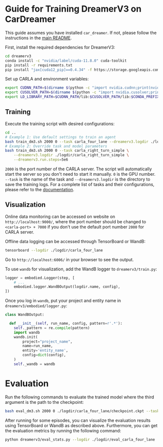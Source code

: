 # Guide for Training DreamerV3 on CarDreamer

This guide assumes you have installed `car_dreamer`. If not, please follow the instructions in the [main README](../README.md).

First, install the required dependencies for DreamerV3:

```bash
cd dreamerv3
conda install -c "nvidia/label/cuda-11.8.0" cuda-toolkit
pip install -r requirements.txt
pip install "jax[cuda12_pip]==0.4.34" -f https://storage.googleapis.com/jax-releases/jax_cuda_releases.html
```

Set up CARLA and environment variables:

```bash
export CUDNN_PATH=$(dirname $(python -c "import nvidia.cudnn;print(nvidia.cudnn.__file__)"))
export CUSOLVER_PATH=$(dirname $(python -c "import nvidia.cusolver;print(nvidia.cusolver.__file__)"))
export LD_LIBRARY_PATH=$CUDNN_PATH/lib:$CUSOLVER_PATH/lib:$CONDA_PREFIX/lib:$LD_LIBRARY_PATH
```

## Training

Execute the training script with desired configurations:

```bash
cd ..
# Example 1: Use default settings to train an agent
bash train_dm3.sh 2000 0 --task carla_four_lane --dreamerv3.logdir ./logdir/carla_four_lane
# Example 2: Override task and model parameters
bash train_dm3.sh 2000 0 --task carla_right_turn_simple \
    --dreamerv3.logdir ./logdir/carla_right_turn_simple \
    --dreamerv3.run.steps=5e6
```

`2000` is the port number of the CARLA server. The script will automatically start the server so you don't need to start it manually.
`0` is the GPU number.
`--task` is the name of the task and `--dreamerv3.logdir` is the directory to save the training logs. For a complete list of tasks and their configurations, please refer to the [documentation](https://car-dreamer.readthedocs.io/en/latest/tasks.html).

## Visualization

Online data monitoring can be accessed on website on `http://localhost:9000/`, where the port number should be changed to `<carla-port> + 7000` if you don't use the default port number `2000` for CARLA server.

Offline data logging can be accessed through TensorBoard or WandB:

```bash
tensorboard --logdir ./logdir/carla_four_lane
```

Go to `http://localhost:6006/` in your browser to see the output.

To use `wandb` for visualization, add the WandB logger to `dreamerv3/train.py`:

```python
logger = embodied.Logger(step, [
    # ...
    embodied.logger.WandBOutput(logdir.name, config),
])
```

Once you log in `wandb`, put your project and entity name in `dreamerv3/embodied/logger.py`:

```python
class WandBOutput:

  def __init__(self, run_name, config, pattern=r'.*'):
    self._pattern = re.compile(pattern)
    import wandb
    wandb.init(
        project="project_name",
        name=run_name,
        entity='entity_name',
        config=dict(config),
    )
    self._wandb = wandb
```

# Evaluation

Run the following commands to evaluate the trained model where the third argument is the path to the checkpoint:

```bash
bash eval_dm3.sh 2000 0 ./logdir/carla_four_lane/checkpoint.ckpt --task carla_four_lane --dreamerv3.logdir ./logdir/eval_carla_four_lane
```

After running for some episodes, you can visualize the evaluation results using TensorBoard or WandB as described above. Furthermore, you can get the evaluation metrics by running the following command:

```bash
python dreamerv3/eval_stats.py --logdir ./logdir/eval_carla_four_lane
```
